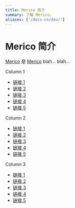 ```yaml
---
title: Merico 简介
summary: 了解 Merico。
aliases: ['/docs-cn/dev/']
---
```


<!-- markdownlint-disable MD046 -->

# Merico 简介

[Merico](https://merico.cn) 是 [Merico](https://merico.cn/) blah... blah...

<NavColumns>
<NavColumn>
<ColumnTitle>Column 1</ColumnTitle>

- [链接 1](/overview.md)
- [链接 2](/overview.md)
- [链接 3](/overview.md)
- [链接 4](/overview.md)
- [链接 5](/overview.md)

</NavColumn>

<NavColumn>
<ColumnTitle>Column 2</ColumnTitle>

- [链接 1](/overview.md)
- [链接 2](/overview.md)
- [链接 3](/overview.md)
- [链接 4](/overview.md)
- [链接 5](/overview.md)

</NavColumn>

<NavColumn>
<ColumnTitle>Column 3</ColumnTitle>

- [链接 1](/overview.md)
- [链接 2](/overview.md)
- [链接 3](/overview.md)
- [链接 4](/overview.md)
- [链接 5](/overview.md)

</NavColumn>
</NavColumns>
